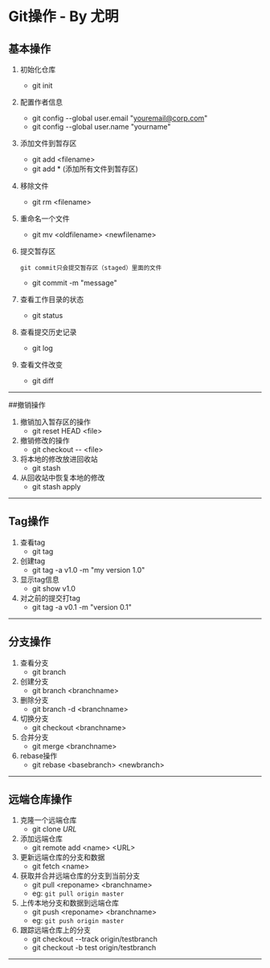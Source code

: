# Git操作	- By 尤明
## 基本操作

1. 初始化仓库
	
	- git init
2. 配置作者信息
	- git config --global user.email "youremail@corp.com"
	- git config --global user.name "yourname"
	
3. 添加文件到暂存区
	- git add \<filename\> 
	- git add * (添加所有文件到暂存区)
4. 移除文件
	- git rm \<filename\>
5. 重命名一个文件
	- git mv \<oldfilename\> \<newfilename\>
6. 提交暂存区

	`git commit只会提交暂存区（staged）里面的文件`

	- git commit -m "message"	
7. 查看工作目录的状态
	- git status
8. 查看提交历史记录
	- git log
9. 查看文件改变
	- git diff

---
##撤销操作
1. 撤销加入暂存区的操作
	- git reset HEAD \<file\>
2. 撤销修改的操作
	- git checkout -- \<file\>
3. 将本地的修改放进回收站
	- git stash
4. 从回收站中恢复本地的修改
	- git stash apply

---
## Tag操作
1. 查看tag
	- git tag
2. 创建tag
	- git tag -a v1.0 -m "my version 1.0"
3. 显示tag信息
	- git show v1.0
4. 对之前的提交打tag
	- git tag -a v0.1 -m "version 0.1"
	
---
## 分支操作
1. 查看分支
	- git branch
2. 创建分支
	- git branch \<branchname\>
3. 删除分支
	- git branch -d \<branchname\>
4. 切换分支
	- git checkout \<branchname\>
5. 合并分支
	- git merge \<branchname\>
6. rebase操作
	- git rebase \<basebranch\> \<newbranch\>

---
## 远端仓库操作
1. 克隆一个远端仓库
	- git clone *URL*
2. 添加远端仓库
	- git remote add \<name\> \<URL\>
3. 更新远端仓库的分支和数据
	- git fetch \<name\> 
4. 获取并合并远端仓库的分支到当前分支
	- git pull \<reponame\> \<branchname\>
	- eg: `git pull origin master`
5. 上传本地分支和数据到远端仓库
	- git push \<reponame\> \<branchname\>
	- eg: `git push origin master` 
6. 跟踪远端仓库上的分支
	- git checkout --track origin/testbranch
	- git checkout -b test origin/testbranch

---